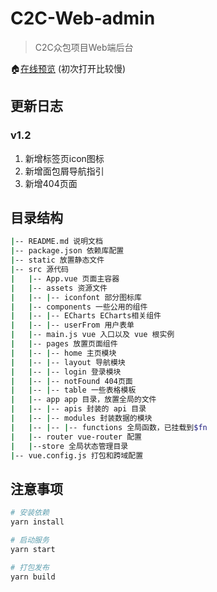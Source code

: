 # C2C-Web-admin

> C2C众包项目Web端后台
>
🏠[在线预览](https://sunstark.github.io/C2C-Web-admin/dist/#) (初次打开比较慢)

## 更新日志
### v1.2
1. 新增标签页icon图标
2. 新增面包屑导航指引
3. 新增404页面

## 目录结构
```bash
|-- README.md 说明文档
|-- package.json 依赖库配置
|-- static 放置静态文件
|-- src 源代码
|   |-- App.vue 页面主容器
|   |-- assets 资源文件
|   |-- |-- iconfont 部分图标库
|   |-- components 一些公用的组件
|   |-- |-- ECharts ECharts相关组件
|   |-- |-- userFrom 用户表单
|   |-- main.js vue 入口以及 vue 根实例
|   |-- pages 放置页面组件
|   |-- |-- home 主页模块
|   |-- |-- layout 导航模块
|   |-- |-- login 登录模块
|   |-- |-- notFound 404页面
|   |-- |-- table 一些表格模板
|   |-- app app 目录，放置全局的文件
|   |-- |-- apis 封装的 api 目录
|   |-- |-- modules 封装数据的模块
|   |-- |-- |-- functions 全局函数，已挂载到$fn
|   |-- router vue-router 配置
|   |--store 全局状态管理目录
|-- vue.config.js 打包和跨域配置
```
## 注意事项
```bash
# 安装依赖
yarn install

# 启动服务
yarn start

# 打包发布
yarn build
```
